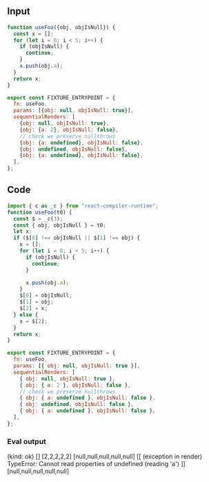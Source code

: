 
## Input

```javascript
function useFoo({obj, objIsNull}) {
  const x = [];
  for (let i = 0; i < 5; i++) {
    if (objIsNull) {
      continue;
    }
    x.push(obj.a);
  }
  return x;
}

export const FIXTURE_ENTRYPOINT = {
  fn: useFoo,
  params: [{obj: null, objIsNull: true}],
  sequentialRenders: [
    {obj: null, objIsNull: true},
    {obj: {a: 2}, objIsNull: false},
    // check we preserve nullthrows
    {obj: {a: undefined}, objIsNull: false},
    {obj: undefined, objIsNull: false},
    {obj: {a: undefined}, objIsNull: false},
  ],
};

```

## Code

```javascript
import { c as _c } from "react-compiler-runtime";
function useFoo(t0) {
  const $ = _c(3);
  const { obj, objIsNull } = t0;
  let x;
  if ($[0] !== objIsNull || $[1] !== obj) {
    x = [];
    for (let i = 0; i < 5; i++) {
      if (objIsNull) {
        continue;
      }

      x.push(obj.a);
    }
    $[0] = objIsNull;
    $[1] = obj;
    $[2] = x;
  } else {
    x = $[2];
  }
  return x;
}

export const FIXTURE_ENTRYPOINT = {
  fn: useFoo,
  params: [{ obj: null, objIsNull: true }],
  sequentialRenders: [
    { obj: null, objIsNull: true },
    { obj: { a: 2 }, objIsNull: false },
    // check we preserve nullthrows
    { obj: { a: undefined }, objIsNull: false },
    { obj: undefined, objIsNull: false },
    { obj: { a: undefined }, objIsNull: false },
  ],
};

```
      
### Eval output
(kind: ok) []
[2,2,2,2,2]
[null,null,null,null,null]
[[ (exception in render) TypeError: Cannot read properties of undefined (reading 'a') ]]
[null,null,null,null,null]
